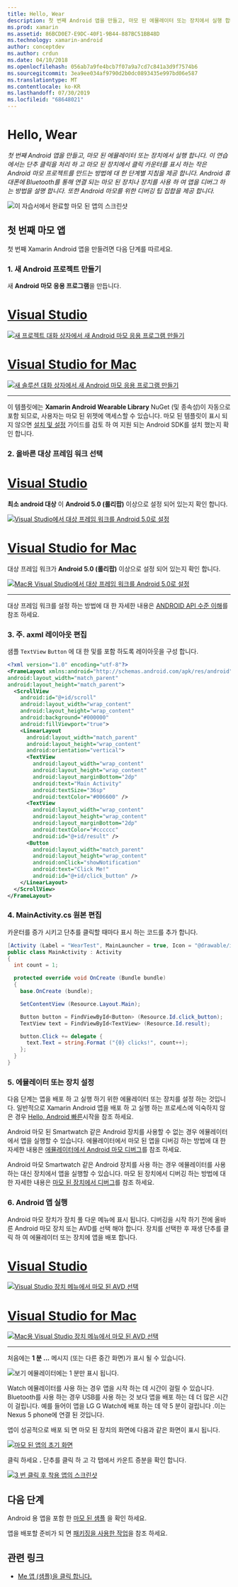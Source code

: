 ```yaml
---
title: Hello, Wear
description: 첫 번째 Android 앱을 만들고, 마모 된 에뮬레이터 또는 장치에서 실행 합니다. 이 연습에서는 단추 클릭을 처리 하 고 마모 된 장치에서 클릭 카운터를 표시 하는 작은 Android 마모 프로젝트를 만드는 방법에 대 한 단계별 지침을 제공 합니다. Android 휴대폰에 Bluetooth를 통해 연결 되는 마모 된 장치나 장치를 사용 하 여 앱을 디버그 하는 방법을 설명 합니다. 또한 Android 마모를 위한 디버깅 팁 집합을 제공 합니다.
ms.prod: xamarin
ms.assetid: 86BCD0E7-E9DC-40F1-9B44-887BC51BB48D
ms.technology: xamarin-android
author: conceptdev
ms.author: crdun
ms.date: 04/10/2018
ms.openlocfilehash: 056ab7a9fe4bcb7f07a9a7cd7c841a3d9f7574b6
ms.sourcegitcommit: 3ea9ee034af9790d2b0dc0893435e997bd06e587
ms.translationtype: MT
ms.contentlocale: ko-KR
ms.lasthandoff: 07/30/2019
ms.locfileid: "68648021"
---
```

# <a name="hello-wear"></a>Hello, Wear

_첫 번째 Android 앱을 만들고, 마모 된 에뮬레이터 또는 장치에서 실행 합니다. 이 연습에서는 단추 클릭을 처리 하 고 마모 된 장치에서 클릭 카운터를 표시 하는 작은 Android 마모 프로젝트를 만드는 방법에 대 한 단계별 지침을 제공 합니다. Android 휴대폰에 Bluetooth를 통해 연결 되는 마모 된 장치나 장치를 사용 하 여 앱을 디버그 하는 방법을 설명 합니다. 또한 Android 마모를 위한 디버깅 팁 집합을 제공 합니다._

![이 자습서에서 완료할 마모 된 앱의 스크린샷](hello-wear-images/example.png)

## <a name="your-first-wear-app"></a>첫 번째 마모 앱

첫 번째 Xamarin Android 앱을 만들려면 다음 단계를 따르세요.

### <a name="1-create-a-new-android-project"></a>1. 새 Android 프로젝트 만들기

새 **Android 마모 응용 프로그램**을 만듭니다.

# <a name="visual-studiotabwindows"></a>[Visual Studio](#tab/windows)

[![새 프로젝트 대화 상자에서 새 Android 마모 응용 프로그램 만들기](hello-wear-images/vs/new-solution-sml.w157.png)](hello-wear-images/vs/new-solution.w157.png#lightbox)

# <a name="visual-studio-for-mactabmacos"></a>[Visual Studio for Mac](#tab/macos)

[![새 솔루션 대화 상자에서 새 Android 마모 응용 프로그램 만들기](hello-wear-images/xs/new-solution-sml.png)](hello-wear-images/xs/new-solution.png#lightbox)

-----


이 템플릿에는 **Xamarin Android Wearable Library** NuGet (및 종속성)이 자동으로 포함 되므로, 사용자는 마모 된 위젯에 액세스할 수 있습니다. 마모 된 템플릿이 표시 되지 않으면 [설치 및 설정](~/android/wear/get-started/installation.md) 가이드를 검토 하 여 지원 되는 Android SDK를 설치 했는지 확인 합니다. 

### <a name="2-choose-the-correct-target-framework"></a>2. 올바른 **대상 프레임 워크** 선택

# <a name="visual-studiotabwindows"></a>[Visual Studio](#tab/windows)

**최소 android 대상** 이 **Android 5.0 (롤리팝)** 이상으로 설정 되어 있는지 확인 합니다. 

[![Visual Studio에서 대상 프레임 워크를 Android 5.0로 설정](hello-wear-images/vs/target-framework-sml.png)](hello-wear-images/vs/target-framework.png#lightbox)

# <a name="visual-studio-for-mactabmacos"></a>[Visual Studio for Mac](#tab/macos)

대상 프레임 워크가 **Android 5.0 (롤리팝)** 이상으로 설정 되어 있는지 확인 합니다.

[![Mac용 Visual Studio에서 대상 프레임 워크를 Android 5.0로 설정](hello-wear-images/xs/target-framework-sml.png)](hello-wear-images/xs/target-framework.png#lightbox)

-----

대상 프레임 워크를 설정 하는 방법에 대 한 자세한 내용은 [ANDROID API 수준 이해](~/android/app-fundamentals/android-api-levels.md)를 참조 하세요.


### <a name="3-edit-the-mainaxml-layout"></a>3. **주. axml** 레이아웃 편집

샘플 `TextView` `Button` 에 대 한 및를 포함 하도록 레이아웃을 구성 합니다. 

```xml
<?xml version="1.0" encoding="utf-8"?>
<FrameLayout xmlns:android="http://schemas.android.com/apk/res/android"
android:layout_width="match_parent"
android:layout_height="match_parent">
  <ScrollView
    android:id="@+id/scroll"
    android:layout_width="wrap_content"
    android:layout_height="wrap_content"
    android:background="#000000"
    android:fillViewport="true">
    <LinearLayout
      android:layout_width="match_parent"
      android:layout_height="wrap_content"
      android:orientation="vertical">
      <TextView
        android:layout_width="wrap_content"
        android:layout_height="wrap_content"
        android:layout_marginBottom="2dp"
        android:text="Main Activity"
        android:textSize="36sp"
        android:textColor="#006600" />
      <TextView
        android:layout_width="wrap_content"
        android:layout_height="wrap_content"
        android:layout_marginBottom="2dp"
        android:textColor="#cccccc"
        android:id="@+id/result" />
      <Button
        android:layout_width="match_parent"
        android:layout_height="wrap_content"
        android:onClick="showNotification"
        android:text="Click Me!"
        android:id="@+id/click_button" />
    </LinearLayout>
  </ScrollView>
</FrameLayout>
```

### <a name="4-edit-the-mainactivitycs-source"></a>4. **MainActivity.cs** 원본 편집

카운터를 증가 시키고 단추를 클릭할 때마다 표시 하는 코드를 추가 합니다. 

```csharp
[Activity (Label = "WearTest", MainLauncher = true, Icon = "@drawable/icon")]
public class MainActivity : Activity
{
  int count = 1;

  protected override void OnCreate (Bundle bundle)
  {
    base.OnCreate (bundle);

    SetContentView (Resource.Layout.Main);

    Button button = FindViewById<Button> (Resource.Id.click_button);
    TextView text = FindViewById<TextView> (Resource.Id.result);

    button.Click += delegate {
      text.Text = string.Format ("{0} clicks!", count++);
    };
  }
}
```

### <a name="5-setup-an-emulator-or-device"></a>5. 에뮬레이터 또는 장치 설정

다음 단계는 앱을 배포 하 고 실행 하기 위한 에뮬레이터 또는 장치를 설정 하는 것입니다. 일반적으로 Xamarin Android 앱을 배포 하 고 실행 하는 프로세스에 익숙하지 않은 경우 [Hello, Android 빠른](~/android/get-started/hello-android/hello-android-quickstart.md)시작을 참조 하세요.

Android 마모 된 Smartwatch 같은 Android 장치를 사용할 수 없는 경우 에뮬레이터에서 앱을 실행할 수 있습니다. 에뮬레이터에서 마모 된 앱을 디버깅 하는 방법에 대 한 자세한 내용은 [에뮬레이터에서 Android 마모 디버그](~/android/wear/deploy-test/debug-on-emulator.md)를 참조 하세요.

Android 마모 Smartwatch 같은 Android 장치를 사용 하는 경우 에뮬레이터를 사용 하는 대신 장치에서 앱을 실행할 수 있습니다. 마모 된 장치에서 디버깅 하는 방법에 대 한 자세한 내용은 [마모 된 장치에서 디버그](~/android/wear/deploy-test/debug-on-device.md)를 참조 하세요.


### <a name="6-run-the-android-wear-app"></a>6. Android 앱 실행

Android 마모 장치가 장치 풀 다운 메뉴에 표시 됩니다. 디버깅을 시작 하기 전에 올바른 Android 마모 장치 또는 AVD를 선택 해야 합니다. 장치를 선택한 후 재생 단추를 클릭 하 여 에뮬레이터 또는 장치에 앱을 배포 합니다.

# <a name="visual-studiotabwindows"></a>[Visual Studio](#tab/windows)

[![Visual Studio 장치 메뉴에서 마모 된 AVD 선택](hello-wear-images/vs/choose-wear-sim.png)](hello-wear-images/vs/choose-wear-sim.png#lightbox)

# <a name="visual-studio-for-mactabmacos"></a>[Visual Studio for Mac](#tab/macos)

[![Mac용 Visual Studio 장치 메뉴에서 마모 된 AVD 선택](hello-wear-images/xs/choose-wear-sim.png)](hello-wear-images/xs/choose-wear-sim.png#lightbox)

-----

처음에는 **1 분 ...** 메시지 (또는 다른 중간 화면)가 표시 될 수 있습니다. 

![보기 에뮬레이터에는 1 분만 표시 됩니다.](hello-wear-images/please-wait.png)

Watch 에뮬레이터를 사용 하는 경우 앱을 시작 하는 데 시간이 걸릴 수 있습니다. Bluetooth를 사용 하는 경우 USB를 사용 하는 것 보다 앱을 배포 하는 데 더 많은 시간이 걸립니다. 예를 들어이 앱을 LG G Watch에 배포 하는 데 약 5 분이 걸립니다 .이는 Nexus 5 phone에 연결 된 것입니다.

앱이 성공적으로 배포 되 면 마모 된 장치의 화면에 다음과 같은 화면이 표시 됩니다.

[![마모 된 앱의 초기 화면](hello-wear-images/mainactivity-screen.png)](hello-wear-images/mainactivity-screen.png#lightbox)

클릭 하세요 **.** 단추를 클릭 하 고 각 탭에서 카운트 증분을 확인 합니다.

[![3 번 클릭 후 착용 앱의 스크린샷](hello-wear-images/mainactivity-counts.png)](hello-wear-images/mainactivity-counts.png#lightbox)


## <a name="next-steps"></a>다음 단계

Android 용 앱을 포함 한 [마모 된 샘플](https://docs.microsoft.com/samples/browse/?products=xamarin&term=Xamarin.Android+wear) 을 확인 하세요.

앱을 배포할 준비가 되 면 [패키징을 사용한 작업](~/android/wear/deploy-test/packaging.md)을 참조 하세요.


## <a name="related-links"></a>관련 링크

- [Me 앱 (샘플)을 클릭 합니다.](https://docs.microsoft.com/samples/xamarin/monodroid-samples/wear-weartest)
